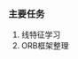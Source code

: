<!--
 * @Author: Liu Weilong
 * @Date: 2021-01-26 07:49:42
 * @LastEditors: Liu Weilong
 * @LastEditTime: 2021-01-26 07:50:12
 * @Description: 
-->
### 主要任务
1. 线特征学习
2. ORB框架整理